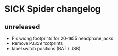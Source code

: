 # SICK Spider changelog

## unreleased
- Fix wrong footprints for 20-1655 headphone jacks
- Remove PJ359 footprints
- label switch positions (BAT / USB)